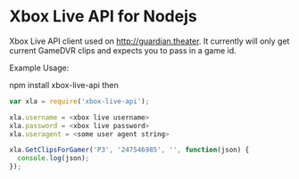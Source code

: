 # Xbox Live API for Nodejs

Xbox Live API client used on http://guardian.theater. It currently will only get current GameDVR clips and expects you to pass in a game id.

Example Usage:

npm install xbox-live-api then

```javascript
var xla = require('xbox-live-api');

xla.username = <xbox live username>
xla.password = <xbox live password>
xla.useragent = <some user agent string> 

xla.GetClipsForGamer('P3', '247546985', '', function(json) {
  console.log(json);
});
```
